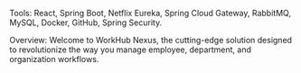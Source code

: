Tools: React, Spring Boot, Netflix Eureka, Spring Cloud Gateway, RabbitMQ, MySQL, Docker, GitHub, Spring Security.

Overview: Welcome to WorkHub Nexus, the cutting-edge solution designed to revolutionize the way you manage employee, department, and organization workflows.
